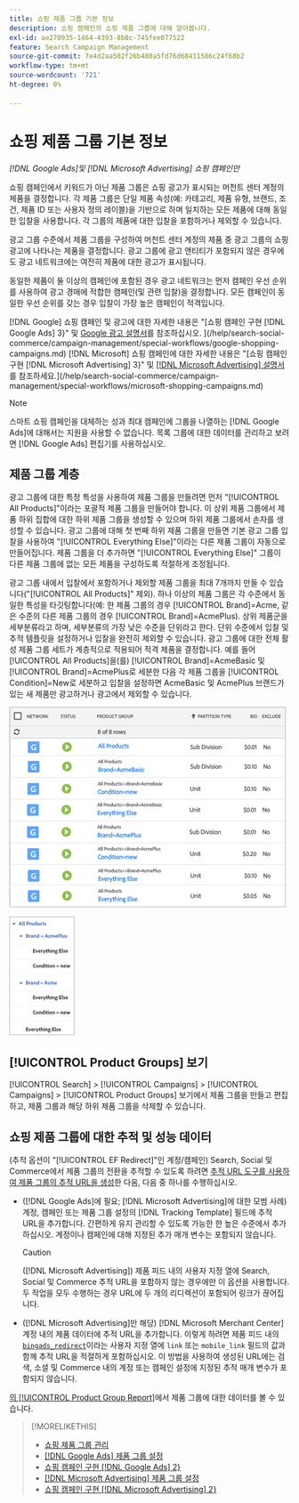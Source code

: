 ```yaml
---
title: 쇼핑 제품 그룹 기본 정보
description: 쇼핑 캠페인의 쇼핑 제품 그룹에 대해 알아봅니다.
exl-id: ae270935-1464-4393-8b8c-745fee077522
feature: Search Campaign Management
source-git-commit: 7e4d2aa502f26b480a5fd76d68411586c24f68b2
workflow-type: tm+mt
source-wordcount: '721'
ht-degree: 0%

---
```


# 쇼핑 제품 그룹 기본 정보

*[!DNL Google Ads]및 [!DNL Microsoft Advertising] 쇼핑 캠페인만*

쇼핑 캠페인에서 키워드가 아닌 제품 그룹은 쇼핑 광고가 표시되는 머천트 센터 계정의 제품을 결정합니다. 각 제품 그룹은 단일 제품 속성(예: 카테고리, 제품 유형, 브랜드, 조건, 제품 ID 또는 사용자 정의 레이블)을 기반으로 하며 일치하는 모든 제품에 대해 동일한 입찰을 사용합니다. 각 그룹의 제품에 대한 입찰을 포함하거나 제외할 수 있습니다.

광고 그룹 수준에서 제품 그룹을 구성하여 머천트 센터 계정의 제품 중 광고 그룹의 쇼핑 광고에 나타나는 제품을 결정합니다. 광고 그룹에 광고 엔티티가 포함되지 않은 경우에도 광고 네트워크에는 여전히 제품에 대한 광고가 표시됩니다.

동일한 제품이 둘 이상의 캠페인에 포함된 경우 광고 네트워크는 먼저 캠페인 우선 순위를 사용하여 광고 경매에 적합한 캠페인(및 관련 입찰)을 결정합니다. 모든 캠페인이 동일한 우선 순위를 갖는 경우 입찰이 가장 높은 캠페인이 적격입니다.

[!DNL Google] 쇼핑 캠페인 및 광고에 대한 자세한 내용은 &quot;[쇼핑 캠페인 구현 [!DNL Google Ads] 3}&quot; 및 [Google 광고 설명서](https://support.google.com/google-ads/answer/3455481?visit_id=638205553638977410-2592024034&amp;rd=1)를 참조하십시오. ](/help/search-social-commerce/campaign-management/special-workflows/google-shopping-campaigns.md) [!DNL Microsoft] 쇼핑 캠페인에 대한 자세한 내용은 &quot;[쇼핑 캠페인 구현 [!DNL Microsoft Advertising] 3}&quot; 및 [[!DNL Microsoft Advertising] 설명서](https://help.bingads.microsoft.com/#apex/3/en/50903/1-500)를 참조하세요.](/help/search-social-commerce/campaign-management/special-workflows/microsoft-shopping-campaigns.md)

>[!NOTE]
>
>스마트 쇼핑 캠페인을 대체하는 성과 최대 캠페인에 그룹을 나열하는 [!DNL Google Ads]에 대해서는 지원을 사용할 수 없습니다. 목록 그룹에 대한 데이터를 관리하고 보려면 [!DNL Google Ads] 편집기를 사용하십시오.

## 제품 그룹 계층

광고 그룹에 대한 특정 특성을 사용하여 제품 그룹을 만들려면 먼저 &quot;[!UICONTROL All Products]&quot;이라는 포괄적 제품 그룹을 만들어야 합니다. 이 상위 제품 그룹에서 제품 하위 집합에 대한 하위 제품 그룹을 생성할 수 있으며 하위 제품 그룹에서 손자를 생성할 수 있습니다. 광고 그룹에 대해 첫 번째 하위 제품 그룹을 만들면 기본 광고 그룹 입찰을 사용하여 &quot;[!UICONTROL Everything Else]&quot;이라는 다른 제품 그룹이 자동으로 만들어집니다. 제품 그룹을 더 추가하면 &quot;[!UICONTROL Everything Else]&quot; 그룹이 다른 제품 그룹에 없는 모든 제품을 구성하도록 적절하게 조정됩니다.

광고 그룹 내에서 입찰에서 포함하거나 제외할 제품 그룹을 최대 7개까지 만들 수 있습니다(&quot;[!UICONTROL All Products]&quot; 제외). 하나 이상의 제품 그룹은 각 수준에서 동일한 특성을 타깃팅합니다(예: 한 제품 그룹의 경우 [!UICONTROL Brand]=Acme, 같은 수준의 다른 제품 그룹의 경우 [!UICONTROL Brand]=AcmePlus). 상위 제품군을 세부분류라고 하며, 세부분류의 가장 낮은 수준을 단위라고 한다. 단위 수준에서 입찰 및 추적 템플릿을 설정하거나 입찰을 완전히 제외할 수 있습니다. 광고 그룹에 대한 전체 활성 제품 그룹 세트가 계층적으로 적용되어 적격 제품을 결정합니다. 예를 들어 [!UICONTROL All Products]을(를) [!UICONTROL Brand]=AcmeBasic 및 [!UICONTROL Brand]=AcmePlus로 세분한 다음 각 제품 그룹을 [!UICONTROL Condition]=New로 세분하고 입찰을 설정하면 AcmeBasic 및 AcmePlus 브랜드가 있는 새 제품만 광고하거나 광고에서 제외할 수 있습니다.

![제품 그룹 집합의 예](/help/search-social-commerce/assets/product-group-list.png "제품 그룹 집합의 예")

![제품 그룹 계층 구조 예](/help/search-social-commerce/assets/product-group-tree.png "제품 그룹 계층 구조 예")

## [!UICONTROL Product Groups] 보기

[!UICONTROL Search] > [!UICONTROL Campaigns] > [!UICONTROL Campaigns] > [!UICONTROL Product Groups] 보기에서 제품 그룹을 만들고 편집하고, 제품 그룹과 해당 하위 제품 그룹을 삭제할 수 있습니다.

## 쇼핑 제품 그룹에 대한 추적 및 성능 데이터

(추적 옵션이 &quot;[!UICONTROL EF Redirect]&quot;인 계정/캠페인) Search, Social 및 Commerce에서 제품 그룹의 전환을 추적할 수 있도록 하려면 [추적 URL 도구를 사용하여 제품 그룹의 추적 URL을 생성](/help/search-social-commerce/tools/click-tracking-url-generate.md)한 다음, 다음 중 하나를 수행하십시오.

* ([!DNL Google Ads]에 필요; [!DNL Microsoft Advertising]에 대한 모범 사례) 계정, 캠페인 또는 제품 그룹 설정의 [!DNL Tracking Template] 필드에 추적 URL을 추가합니다. 간편하게 유지 관리할 수 있도록 가능한 한 높은 수준에서 추가하십시오. 계정이나 캠페인에 대해 지정된 추가 매개 변수는 포함되지 않습니다.

  >[!CAUTION]
  >
  >([!DNL Microsoft Advertising]) 제품 피드 내의 사용자 지정 열에 Search, Social 및 Commerce 추적 URL을 포함하지 않는 경우에만 이 옵션을 사용합니다. 두 작업을 모두 수행하는 경우 URL에 두 개의 리디렉션이 포함되어 링크가 끊어집니다.

* ([!DNL Microsoft Advertising]만 해당) [!DNL Microsoft Merchant Center] 계정 내의 제품 데이터에 추적 URL을 추가합니다. 이렇게 하려면 제품 피드 내의 [`bingads_redirect`](https://help.ads.microsoft.com/#apex/3/en/51084/0)이라는 사용자 지정 열에 `link` 또는 `mobile_link` 필드의 값과 함께 추적 URL을 적절하게 포함하십시오. 이 방법을 사용하여 생성된 URL에는 검색, 소셜 및 Commerce 내의 계정 또는 캠페인 설정에 지정된 추적 매개 변수가 포함되지 않습니다.

[의 [!UICONTROL Product Group Report]](/help/search-social-commerce/reports/management/basic-advanced/product-group-report.md)에서 제품 그룹에 대한 데이터를 볼 수 있습니다.

>[!MORELIKETHIS]
>
>* [쇼핑 제품 그룹 관리](product-group-manage.md)
>* [[!DNL Google Ads] 제품 그룹 설정](product-group-settings-google.md)
>* [쇼핑 캠페인 구현 [!DNL Google Ads] 2}](/help/search-social-commerce/campaign-management/special-workflows/google-shopping-campaigns.md)
>* [[!DNL Microsoft Advertising] 제품 그룹 설정](product-group-settings-microsoft.md)
>* [쇼핑 캠페인 구현 [!DNL Microsoft Advertising] 2}](/help/search-social-commerce/campaign-management/special-workflows/microsoft-shopping-campaigns.md)
